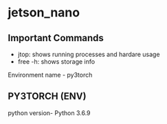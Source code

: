 # jetson_nano

## Important Commands
- jtop: shows running processes and hardare usage
- free -h: shows storage info

Environment name - py3torch

## PY3TORCH (ENV)

python version- Python 3.6.9

